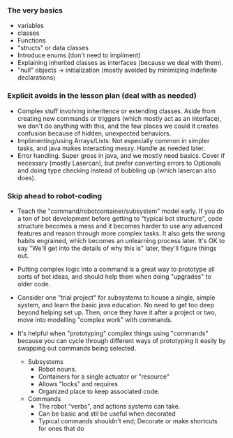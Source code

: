 ### The very basics
- variables
- classes
- Functions
- "structs" or data classes
- Introduce enums (don't need to impliment)
- Explaining inherited classes as interfaces (because we deal with them).
- "null" objects -> initialization (mostly avoided by minimizing indefinite declarations)


### Explicit avoids in the lesson plan (deal with as needed)
- Complex stuff involving inheritence or extending classes. Aside from creating new commands or triggers (which mostly act as an interface), we don't do anything with this, and the few places we could it creates confusion because of hidden, unexpected behaviors.
- Implimenting/using Arrays/Lists: Not especially common in simpler tasks, and java makes interacting messy. Handle as needed later.
- Error handling. Super gross in java, and we mostly need basics. Cover if necessary (mostly Lasercan), but prefer converting errors to Optionals and doing type checking instead of bubbling up (which lasercan also does).


###  Skip ahead to robot-coding
- Teach the "command/robotcontainer/subsystem" model early. If you do a ton of bot development before getting to "typical bot structure", code structure becomes a mess and it becomes harder to use any advanced features and reason through more complex tasks. It also gets the wrong habits engrained, which becomes an unlearning process later. It's OK to say "We'll get into the details of why this is" later, they'll figure things out.
- Putting complex logic into a command is a great way to prototype all sorts of bot ideas, and should help them when doing "upgrades" to older code.
- Consider one "trial project" for subsystems to house a single, simple system, and learn the basic java education. No need to get too deep beyond helping set up. Then, once they have it after a project or two, move into modelling "complex work" with commands.
- It's helpful when "prototyping" complex things using "commands" because you can cycle through different ways of prototyping it easily by swapping out commands being selected.

    - Subsystems
        - Robot nouns.
        - Containers for a single actuator or "resource"
        - Allows "locks" and requires
        - Organized place to keep associated code.
    - Commands
        - The robot "verbs", and actions systems can take.
        - Can be basic and stil be useful when decorated
        - Typical commands shouldn't end; Decorate or make shortcuts for ones that do
